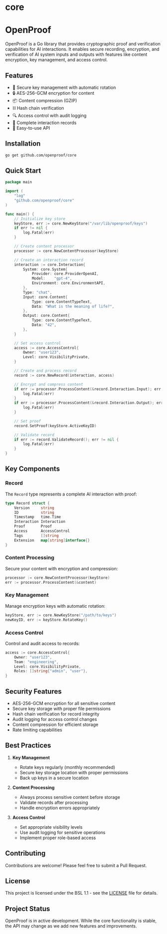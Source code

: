 # core
# OpenProof

OpenProof is a Go library that provides cryptographic proof and verification capabilities for AI interactions. It enables secure recording, encryption, and verification of AI system inputs and outputs with features like content encryption, key management, and access control.

## Features

- 🔐 Secure key management with automatic rotation
- 🔒 AES-256-GCM encryption for content
- 📦 Content compression (GZIP)
- ⛓️ Hash chain verification
- 🔍 Access control with audit logging
- 📝 Complete interaction records
- 🚀 Easy-to-use API

## Installation

```bash
go get github.com/openproof/core
```

## Quick Start

```go
package main

import (
    "log"
    "github.com/openproof/core"
)

func main() {
    // Initialize key store
    keyStore, err := core.NewKeyStore("/var/lib/openproof/keys")
    if err != nil {
        log.Fatal(err)
    }

    // Create content processor
    processor := core.NewContentProcessor(keyStore)

    // Create an interaction record
    interaction := core.Interaction{
        System: core.System{
            Provider: core.ProviderOpenAI,
            Model:    "gpt-4",
            Environment: core.EnvironmentAPI,
        },
        Type: "chat",
        Input: core.Content{
            Type: core.ContentTypeText,
            Data: "What is the meaning of life?",
        },
        Output: core.Content{
            Type: core.ContentTypeText,
            Data: "42",
        },
    }

    // Set access control
    access := core.AccessControl{
        Owner: "user123",
        Level: core.VisibilityPrivate,
    }

    // Create and process record
    record := core.NewRecord(interaction, access)

    // Encrypt and compress content
    if err := processor.ProcessContent(&record.Interaction.Input); err != nil {
        log.Fatal(err)
    }
    if err := processor.ProcessContent(&record.Interaction.Output); err != nil {
        log.Fatal(err)
    }

    // Set proof
    record.SetProof(keyStore.ActiveKeyID)

    // Validate record
    if err := record.ValidateRecord(); err != nil {
        log.Fatal(err)
    }
}
```

## Key Components

### Record
The `Record` type represents a complete AI interaction with proof:
```go
type Record struct {
    Version     string
    ID          string
    Timestamp   time.Time
    Interaction Interaction
    Proof       Proof
    Access      AccessControl
    Tags        []string
    Extension   map[string]interface{}
}
```

### Content Processing
Secure your content with encryption and compression:
```go
processor := core.NewContentProcessor(keyStore)
err := processor.ProcessContent(&content)
```

### Key Management
Manage encryption keys with automatic rotation:
```go
keyStore, err := core.NewKeyStore("/path/to/keys")
newKeyID, err := keyStore.RotateKey()
```

### Access Control
Control and audit access to records:
```go
access := core.AccessControl{
    Owner: "user123",
    Team: "engineering",
    Level: core.VisibilityPrivate,
    Roles: []string{"admin", "user"},
}
```

## Security Features

- AES-256-GCM encryption for all sensitive content
- Secure key storage with proper file permissions
- Hash chain verification for record integrity
- Audit logging for access control changes
- Content compression for efficient storage
- Rate limiting capabilities

## Best Practices

1. **Key Management**
   - Rotate keys regularly (monthly recommended)
   - Secure key storage location with proper permissions
   - Back up keys in a secure location

2. **Content Processing**
   - Always process sensitive content before storage
   - Validate records after processing
   - Handle encryption errors appropriately

3. **Access Control**
   - Set appropriate visibility levels
   - Use audit logging for sensitive operations
   - Implement proper role-based access

## Contributing

Contributions are welcome! Please feel free to submit a Pull Request.

## License

This project is licensed under the BSL 1.1 - see the [LICENSE](LICENSE) file for details.

## Project Status

OpenProof is in active development. While the core functionality is stable, the API may change as we add new features and improvements.

